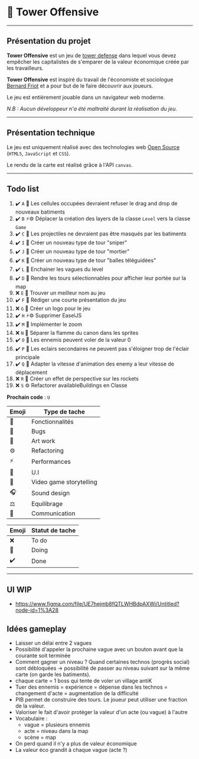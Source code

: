 # 👾 Tower Offensive

---

## Présentation du projet

**Tower Offensive** est un jeu de [tower defense](https://fr.wikipedia.org/wiki/Tower_defense) dans lequel vous devez empêcher les capitalistes de s'emparer de la valeur économique créée par les travailleurs.

**Tower Offensive** est inspiré du travail de l'économiste et sociologue [Bernard Friot](https://fr.wikipedia.org/wiki/Bernard_Friot_(sociologue)) et a pour but de le faire découvrir aux joueurs. 

Le jeu est entièrement jouable dans un navigateur web moderne.

*N.B : Aucun développeur n'a été maltraité durant la réalisation du jeu.*

---

## Présentation technique

Le jeu est uniquement réalisé avec des technologies web [Open Source](https://fr.wikipedia.org/wiki/Open_source) (``HTML5``, ``JavaScript`` et ``CSS``).

Le rendu de la carte est réalisé grâce à l'API ``canvas``.

---

## Todo list

1. ✔️ ``A`` 🐞 Les cellules occupées devraient refuser le drag and drop de nouveaux batiments
1. ✔️ ``B`` ⚡️⚙️ Déplacer la création des layers de la classe `Level` vers la classe `Game`
1. ✔️ ``C`` 🐞 Les projectiles ne devraient pas être masqués par les batiments
1. ✔️ ``I`` 🌟 Créer un nouveau type de tour "sniper"
1. ✔️ ``J`` 🌟 Créer un nouveau type de tour "mortier"
1. ✔️ ``K`` 🌟 Créer un nouveau type de tour "balles téléguidées"
1. ✔️ ``L`` 🌟 Enchainer les vagues du level
1. ✔️ ``D`` 🌟 Rendre les tours sélectionnables pour afficher leur portée sur la map
1. ❌ ``E`` 📖 Trouver un meilleur nom au jeu
1. ✔️ ``F`` 📢 Rédiger une courte présentation du jeu
1. ❌ ``G`` 🎨 Créer un logo pour le jeu
1. ✔️ ``H`` ⚡️⚙️ Supprimer EaselJS
1. ✔️ ``M`` 🌟 Implémenter le zoom 
1. ❌ ``N`` 🎨 Séparer la flamme du canon dans les sprites 
1. ✔️ ``O`` 🌟 Les ennemis peuvent voler de la valeur 0
1. ✔️ ``P`` 🌟 Les eclairs secondaires ne peuvent pas s'éloigner trop de l'éclair principale
1. ✔️ ``Q`` 🌟 Adapter la vitesse d'animation des enemy a leur vitesse de déplacement
1. ❌ ``R`` 🌟 Créer un effet de perspective sur les rockets
1. ❌ ``S`` ⚙️ Refactorer availableBuildings en Classe

**Prochain code** : ``U``

| Emoji | Type de tache |
|---|---|
| 🌟 | Fonctionnalités |
| 🐞 | Bugs |
| 🎨 | Art work |
| ⚙️ | Refactoring |
| ⚡️ | Performances |
| 📐 | U.I |
| 📖 | Video game storytelling |
| 🎧 | Sound design |
| ⚖️ | Equilibrage |
| 📢 | Communication |

| Emoji | Statut de tache |
|---|---|
| ❌ | To do |
| 🔨 | Doing |
| ✔️ | Done |

---

## UI WIP 

- https://www.figma.com/file/UE7hejmb8fQTLWHBdpAXWi/Untitled?node-id=1%3A28

## Idées gameplay

- Laisser un délai entre 2 vagues
- Possibilité d'appeler la prochaine vague avec un bouton avant que la courante soit terminée
- Comment gagner un niveau ? Quand certaines technos (progrès social) sont débloquées -> possibilité de passer au niveau suivant sur la même carte (on garde les batiments).
- chaque carte = 1 boss qui tente de voler un village antiK
- Tuer des ennemis = expérience = dépense dans les technos = changement d'acte = augmentation de la difficulté
- PIB permet de construire des tours. Le joueur peut utiliser une fraction de la valeur.
- Valoriser le fait d'avoir protéger la valeur d'un acte (ou vague) à l'autre 
- Vocabulaire :
    - vague = plusieurs ennemis 
    - acte = niveau dans la map
    - scène = map 
- On perd quand il n'y a plus de valeur économique
- La valeur éco grandit à chaque vague (acte ?)